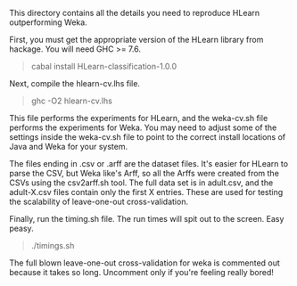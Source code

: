 This directory contains all the details you need to reproduce HLearn outperforming Weka.

First, you must get the appropriate version of the HLearn library from hackage.  You will need GHC >= 7.6.

> cabal install HLearn-classification-1.0.0

Next, compile the hlearn-cv.lhs file.  

> ghc -O2 hlearn-cv.lhs

This file performs the experiments for HLearn, and the weka-cv.sh file performs the experiments for Weka.  You may need to adjust some of the settings inside the weka-cv.sh file to point to the correct install locations of Java and Weka for your system.

The files ending in .csv or .arff are the dataset files.  It's easier for HLearn to parse the CSV, but Weka like's Arff, so all the Arffs were created from the CSVs using the csv2arff.sh tool.  The full data set is in adult.csv, and the adult-X.csv files contain only the first X entries.  These are used for testing the scalability of leave-one-out cross-validation.

Finally, run the timing.sh file.  The run times will spit out to the screen.  Easy peasy.

> ./timings.sh

The full blown leave-one-out cross-validation for weka is commented out because it takes so long.  Uncomment only if you're feeling really bored!